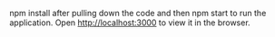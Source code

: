 
npm install after pulling down the code and then npm start to run the application.
Open [http://localhost:3000](http://localhost:3000) to view it in the browser.

